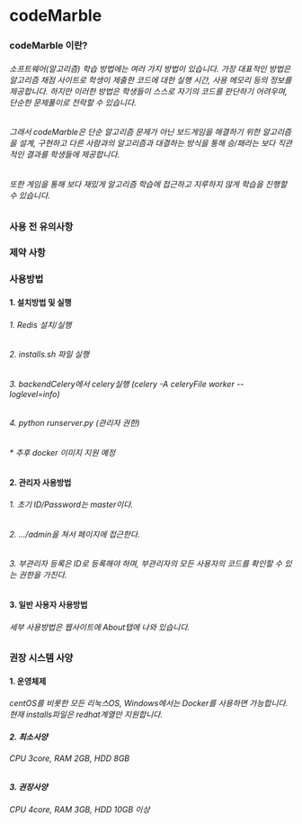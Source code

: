 <H1>codeMarble


<H3>codeMarble 이란?
<H6>소프트웨어(알고리즘) 학습 방법에는 여러 가지 방법이 있습니다. 가장 대표적인 방법은 알고리즘 채점 사이트로 학생이 제출한 코드에 대한 실행 시간, 사용 메모리 등의 정보를 제공합니다. 하지만 이러한 방법은 학생들이 스스로 자기의 코드를 판단하기 어려우며, 단순한 문제풀이로 전락할 수 있습니다. 
<H6>그래서 codeMarble은 단순 알고리즘 문제가 아닌 보드게임을 해결하기 위한 알고리즘을 설계, 구현하고 다른 사람과의 알고리즘과 대결하는 방식을 통해 승/패라는 보다 직관적인 결과를 학생들에 제공합니다. 
<H6>또한 게임을 통해 보다 재밌게 알고리즘 학습에 접근하고 지루하지 않게 학습을 진행할 수 있습니다.



<H3>사용 전 유의사항


<H3>제약 사항


<H3>사용방법
<H4>1. 설치방법 및 실행
<H6> 1. Redis 설치/실행
<H6> 2. installs.sh 파일 실행
<H6> 3. backendCelery에서 celery실행 (celery -A celeryFile worker --loglevel=info)
<H6> 4. python runserver.py (관리자 권한)
<H6> * 추후 docker 이미지 지원 예정

<H4>2. 관리자 사용방법
<H6> 1. 초기 ID/Password는 master이다.
<H6> 2. .../admin을 쳐서 페이지에 접근한다.
<H6> 3. 부관리자 등록은 ID로 등록해야 하며, 부관리자의 모든 사용자의 코드를 확인할 수 있는 권한을 가진다.

<H4>3. 일반 사용자 사용방법
<H6>세부 사용방법은 웹사이트에 About탭에 나와 있습니다.


<H3>권장 시스템 사양
<H4>1. 운영체제
<H6>centOS를 비롯한 모든 리눅스OS, Windows에서는 Docker를 사용하면 가능합니다.
<H7> 현재 installs파일은 redhat계열만 지원합니다.

<H4>2. 최소사양
<H6>CPU 3core, RAM 2GB, HDD 8GB

<H4>3. 권장사양
<H6>CPU 4core, RAM 3GB, HDD 10GB 이상
